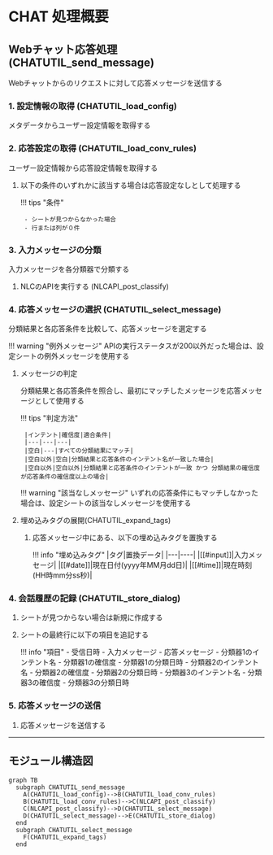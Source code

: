 # CHAT 処理概要

## Webチャット応答処理 (CHATUTIL_send_message)

Webチャットからのリクエストに対して応答メッセージを送信する

### 1. 設定情報の取得 (CHATUTIL_load_config)

メタデータからユーザー設定情報を取得する

### 2. 応答設定の取得 (CHATUTIL_load_conv_rules)

ユーザー設定情報から応答設定情報を取得する

1. 以下の条件のいずれかに該当する場合は応答設定なしとして処理する

	!!! tips "条件"

		- シートが見つからなかった場合
		- 行または列が０件

### 3. 入力メッセージの分類

入力メッセージを各分類器で分類する

1. NLCのAPIを実行する (NLCAPI_post_classify)

### 4. 応答メッセージの選択 (CHATUTIL_select_message)

分類結果と各応答条件を比較して、応答メッセージを選定する

!!! warning "例外メッセージ"
	APIの実行ステータスが200以外だった場合は、設定シートの例外メッセージを使用する

1. メッセージの判定

	分類結果と各応答条件を照合し、最初にマッチしたメッセージを応答メッセージとして使用する

	!!! tips "判定方法"

		|インテント|確信度|適合条件|
		|---|---|---|
		|空白|---|すべての分類結果にマッチ|
		|空白以外|空白|分類結果と応答条件のインテント名が一致した場合|
		|空白以外|空白以外|分類結果と応答条件のインテントが一致 かつ 分類結果の確信度が応答条件の確信度以上の場合|

	!!! warning "該当なしメッセージ"
		いずれの応答条件にもマッチしなかった場合は、設定シートの該当なしメッセージを使用する

1. 埋め込みタグの展開(CHATUTIL_expand_tags)

	1. 応答メッセージ中にある、以下の埋め込みタグを置換する

		!!! info "埋め込みタグ"
			|タグ|置換データ|
			|---|----|
			|[[#input]]|入力メッセージ|
			|[[#date]]|現在日付(yyyy年MM月dd日)|
			|[[#time]]|現在時刻(HH時mm分ss秒)|

### 4. 会話履歴の記録 (CHATUTIL_store_dialog)

1. シートが見つからない場合は新規に作成する

1. シートの最終行に以下の項目を追記する

	!!! info "項目"
		- 受信日時
		- 入力メッセージ
		- 応答メッセージ
		- 分類器1のインテント名
		- 分類器1の確信度
		- 分類器1の分類日時
		- 分類器2のインテント名
		- 分類器2の確信度
		- 分類器2の分類日時
		- 分類器3のインテント名
		- 分類器3の確信度
		- 分類器3の分類日時

### 5. 応答メッセージの送信

1. 応答メッセージを送信する

---

## モジュール構造図
```mermaid
graph TB
  subgraph CHATUTIL_send_message
  	A(CHATUTIL_load_config)-->B(CHATUTIL_load_conv_rules)
    B(CHATUTIL_load_conv_rules)-->C(NLCAPI_post_classify)
	C(NLCAPI_post_classify)-->D(CHATUTIL_select_message)
  	D(CHATUTIL_select_message)-->E(CHATUTIL_store_dialog)
  end
  subgraph CHATUTIL_select_message
  	F(CHATUTIL_expand_tags)
  end
```
